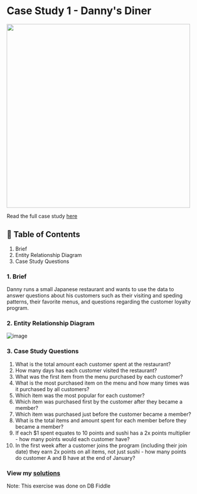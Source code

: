 # Case Study 1 - Danny's Diner

<img src = "https://8weeksqlchallenge.com/images/case-study-designs/1.png" width="500" height="500">

Read the full case study [here](https://8weeksqlchallenge.com/case-study-1/)

## 📖 Table of Contents
1. Brief
2. Entity Relationship Diagram
3. Case Study Questions

### 1. Brief
Danny runs a small Japanese restaurant and wants to use the data to answer questions about his customers such as their visiting and speding patterns, their favorite menus, and questions regarding the customer loyalty program.

### 2. Entity Relationship Diagram
![image](https://user-images.githubusercontent.com/81607668/127271130-dca9aedd-4ca9-4ed8-b6ec-1e1920dca4a8.png)

### 3. Case Study Questions
1. What is the total amount each customer spent at the restaurant?
2. How many days has each customer visited the restaurant?
3. What was the first item from the menu purchased by each customer?
4. What is the most purchased item on the menu and how many times was it purchased by all customers?
5. Which item was the most popular for each customer?
6. Which item was purchased first by the customer after they became a member?
7. Which item was purchased just before the customer became a member?
8. What is the total items and amount spent for each member before they became a member?
9. If each $1 spent equates to 10 points and sushi has a 2x points multiplier - how many points would each customer have?
10. In the first week after a customer joins the program (including their join date) they earn 2x points on all items, not just sushi - how many points do customer A and B have at the end of January?

### View my [solutions](https://github.com/pinusa/8-Week-SQL-Challenge/blob/main/Case%201%20-%20Danny's%20Diner/case1_dannys_diner)

Note: This exercise was done on DB Fiddle
